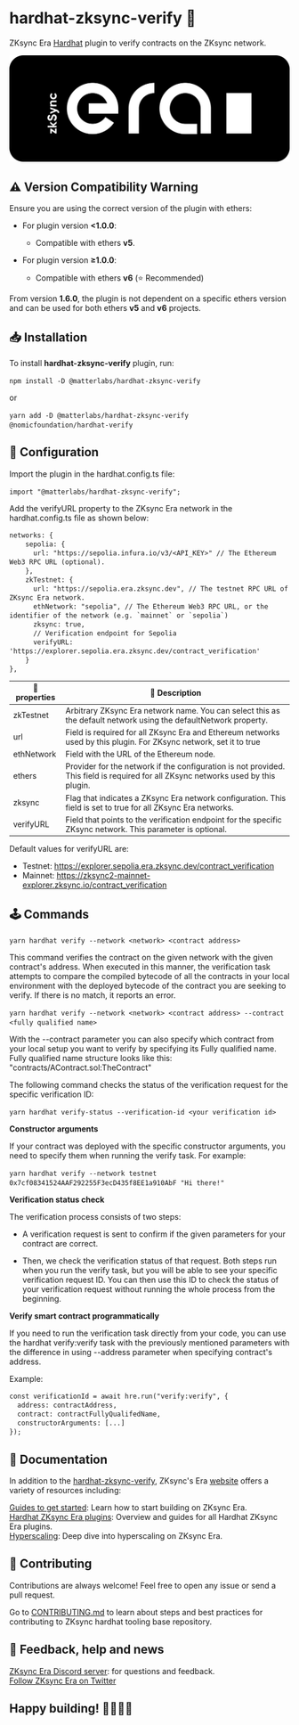 # hardhat-zksync-verify 🚀

ZKsync Era [Hardhat](https://hardhat.org/) plugin to verify contracts on the ZKsync network.

![Era Logo](https://github.com/matter-labs/era-contracts/raw/main/eraLogo.svg)

## ⚠️ Version Compatibility Warning

Ensure you are using the correct version of the plugin with ethers:
- For plugin version **<1.0.0**:
  - Compatible with ethers **v5**.

- For plugin version **≥1.0.0**:
  - Compatible with ethers **v6** (⭐ Recommended)

From version **1.6.0**, the plugin is not dependent on a specific ethers version and can be used for both ethers **v5** and **v6** projects.

## 📥 Installation

To install **hardhat-zksync-verify** plugin, run:

`npm install -D @matterlabs/hardhat-zksync-verify`

or

`yarn add -D @matterlabs/hardhat-zksync-verify @nomicfoundation/hardhat-verify`

## 🔩	Configuration

Import the plugin in the hardhat.config.ts file:

`import "@matterlabs/hardhat-zksync-verify";`

Add the verifyURL property to the ZKsync Era network in the hardhat.config.ts file as shown below:

```
networks: {
    sepolia: {
      url: "https://sepolia.infura.io/v3/<API_KEY>" // The Ethereum Web3 RPC URL (optional).
    },
    zkTestnet: {
      url: "https://sepolia.era.zksync.dev", // The testnet RPC URL of ZKsync Era network.
      ethNetwork: "sepolia", // The Ethereum Web3 RPC URL, or the identifier of the network (e.g. `mainnet` or `sepolia`)
      zksync: true,
      // Verification endpoint for Sepolia
      verifyURL: 'https://explorer.sepolia.era.zksync.dev/contract_verification'
    }
},

```
| 🔧 properties              | 📄 Description                                                                                                                       |
|----------------------------|--------------------------------------------------------------------------------------------------------------------------------------|
| zkTestnet                  | Arbitrary ZKsync Era network name. You can select this as the default network using the defaultNetwork property.                     |
| url                        | Field is required for all ZKsync Era and Ethereum networks used by this plugin. For ZKsync network, set it to true                   |
| ethNetwork                 | Field with the URL of the Ethereum node.                                                                                             |
| ethers                     | Provider for the network if the configuration is not provided. This field is required for all ZKsync networks used by this plugin.   |
| zksync                     | Flag that indicates a ZKsync Era network configuration. This field is set to true for all ZKsync Era networks.                       |
| verifyURL                  | Field that points to the verification endpoint for the specific ZKsync network. This parameter is optional.                          |

Default values for verifyURL are:

- Testnet: https://explorer.sepolia.era.zksync.dev/contract_verification
- Mainnet: https://zksync2-mainnet-explorer.zksync.io/contract_verification

## 🕹 Commands

`yarn hardhat verify --network <network> <contract address>`

This command verifies the contract on the given network with the given contract's address.
When executed in this manner, the verification task attempts to compare the compiled bytecode of all the contracts in your local environment with the deployed bytecode of the contract you are seeking to verify. If there is no match, it reports an error.

`yarn hardhat verify --network <network> <contract address> --contract <fully qualified name>`

With the --contract parameter you can also specify which contract from your local setup you want to verify by specifying its Fully qualified name. Fully qualified name structure looks like this: "contracts/AContract.sol:TheContract"

The following command checks the status of the verification request for the specific verification ID:

`yarn hardhat verify-status --verification-id <your verification id>`



**Constructor arguments**

If your contract was deployed with the specific constructor arguments, you need to specify them when running the verify task. For example:

`yarn hardhat verify --network testnet 0x7cf08341524AAF292255F3ecD435f8EE1a910AbF "Hi there!"`

**Verification status check**

The verification process consists of two steps:

- A verification request is sent to confirm if the given parameters for your contract are correct.

- Then, we check the verification status of that request. Both steps run when you run the verify task, but you will be able to see your specific verification request ID. You can then use this ID to check the status of your verification request without running the whole process from the beginning.

**Verify smart contract programmatically**

If you need to run the verification task directly from your code, you can use the hardhat verify:verify task with the previously mentioned parameters with the difference in using --address parameter when specifying contract's address.

Example:

```
const verificationId = await hre.run("verify:verify", {
  address: contractAddress,
  contract: contractFullyQualifedName,
  constructorArguments: [...]
});
```
## 📝 Documentation

In addition to the [hardhat-zksync-verify](https://era.zksync.io/docs/tools/hardhat/hardhat-zksync-verify.html), ZKsync's Era [website](https://era.zksync.io/docs/) offers a variety of resources including:

[Guides to get started](https://era.zksync.io/docs/dev/building-on-zksync/hello-world.html): Learn how to start building on ZKsync Era.\
[Hardhat ZKsync Era plugins](https://era.zksync.io/docs/tools/hardhat/getting-started.html): Overview and guides for all Hardhat ZKsync Era plugins.\
[Hyperscaling](https://era.zksync.io/docs/reference/concepts/hyperscaling.html#what-are-hyperchains): Deep dive into hyperscaling on ZKsync Era.

## 🤝 Contributing

Contributions are always welcome! Feel free to open any issue or send a pull request.

Go to [CONTRIBUTING.md](https://github.com/matter-labs/hardhat-zksync/blob/main/.github/CONTRIBUTING.md) to learn about steps and best practices for contributing to ZKsync hardhat tooling base repository.  


## 🙌 Feedback, help and news

[ZKsync Era Discord server](https://join.zksync.dev/): for questions and feedback.\
[Follow ZKsync Era on Twitter](https://twitter.com/zksync)

## Happy building! 👷‍♀️👷‍♂️